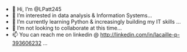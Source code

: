 - 👋 Hi, I’m @LPatt245
- 👀 I’m interested in data analysis & Information Systems...
- 🌱 I’m currently learning Python & increasingly building my IT skills ...
- 💞️ I’m not looking to collaborate at this time...
- 📫 You can reach me on linkedin @ http://linkedin.com/in/lacaille-p-393606232 ...

<!---
LPatt245/LPatt245 is a ✨ special ✨ repository because its `README.md` (this file) appears on your GitHub profile.
You can click the Preview link to take a look at your changes.
--->
